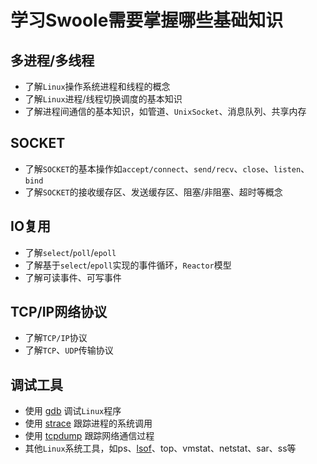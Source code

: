 # 学习Swoole需要掌握哪些基础知识

多进程/多线程
----
* 了解`Linux`操作系统进程和线程的概念
* 了解`Linux`进程/线程切换调度的基本知识
* 了解进程间通信的基本知识，如管道、`UnixSocket`、消息队列、共享内存

SOCKET
-----
* 了解`SOCKET`的基本操作如`accept/connect`、`send/recv`、`close`、`listen`、`bind`
* 了解`SOCKET`的接收缓存区、发送缓存区、阻塞/非阻塞、超时等概念

IO复用
----
* 了解`select`/`poll`/`epoll`
* 了解基于`select`/`epoll`实现的事件循环，`Reactor`模型
* 了解可读事件、可写事件

TCP/IP网络协议
----
* 了解`TCP/IP`协议
* 了解`TCP`、`UDP`传输协议

调试工具
----
* 使用 [gdb](https://wiki.swoole.com/wiki/page/p-gdb.html) 调试`Linux`程序
* 使用 [strace](https://wiki.swoole.com/wiki/page/p-strace.html) 跟踪进程的系统调用
* 使用 [tcpdump](https://wiki.swoole.com/wiki/page/p-tcpdump.html) 跟踪网络通信过程
* 其他`Linux`系统工具，如ps、[lsof](https://wiki.swoole.com/wiki/page/p-lsof.html)、top、vmstat、netstat、sar、ss等

